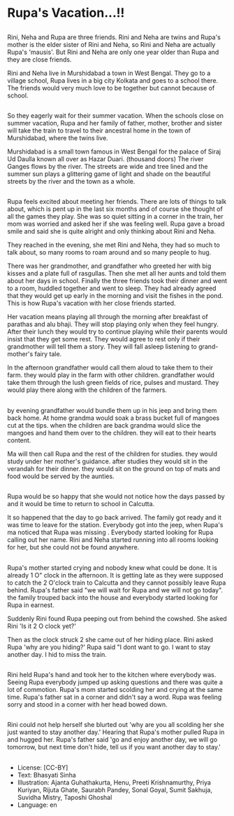 # Rupa's Vacation...!!

##
Rini, Neha and Rupa are three friends. Rini and Neha are twins and Rupa's mother is the elder sister of Rini and Neha, so Rini and Neha are actually Rupa's 'mausis'. But Rini and Neha are only one year older than Rupa and they are close friends.

Rini and Neha live in Murshidabad a town in West Bengal. They go to a village school, Rupa lives in a big city Kolkata and goes to a school there. The friends would very much love to be together but cannot because of school.

##
So they eagerly wait for their summer vacation. When the schools close on summer vacation, Rupa and her family of father, mother, brother and sister will take the train to travel to their ancestral home in the town of Murshidabad, where the twins live.

Murshidabad is a small town famous in West Bengal for the palace of Siraj Ud Daulla known all over as Hazar Duari. (thousand doors) The river Ganges flows by the river. The streets are wide and tree lined and the summer sun plays a glittering game of light and shade on the beautiful streets by the river and the town as a whole.

##
Rupa feels excited about meeting her friends. There are lots of things to talk about, which is pent up in the last six months and of course she thought of all the games they play. She was so quiet sitting in a corner in the train, her mom was worried and asked her if she was feeling well. Rupa gave a broad smile and said she is quite alright and only thinking about Rini and Neha.

They reached in the evening, she met Rini and Neha, they had so much to talk about, so many rooms to roam around and so many people to hug.

There was her grandmother, and grandfather who greeted her with big kisses and a plate full of rasgullas. Then she met all her aunts and told them about her days in school. Finally the three friends took their dinner and went to a room, huddled together and went to sleep. They had already agreed that they would get up early in the morning and visit the fishes in the pond. This is how Rupa's vacation with her close friends started.

Her vacation means playing all through the morning after breakfast of parathas and alu bhaji. They will stop playing only when they feel hungry. After their lunch they would try to continue playing while their parents would insist that they get some rest. They would agree to rest only if their grandmother will tell them a story. They will fall asleep listening to grand-mother's fairy tale.

In the afternoon grandfather would call them aloud to take them to their farm. they would play in the farm with other children. grandfather would take them through the lush green fields of rice, pulses and mustard. They would play there along with the children of the farmers.

##
by evening grandfather would bundle them up in his jeep and bring them back home. At home grandma would soak a brass bucket full of mangoes cut at the tips. when the children are back grandma would slice the mangoes and hand them over to the children. they will eat to their hearts content.

Ma will then call Rupa and the rest of the children for studies. they would study under her mother's guidance. after studies they would sit in the verandah for their dinner. they would sit on the ground on top of mats and food would be served by the aunties.

##
Rupa would be so happy that she would not notice how the days passed by and it would be time to return to school in Calcutta.

It so happened that the day to go back arrived. The family got ready and it was time to leave for the station. Everybody got into the jeep, when Rupa's ma noticed that Rupa was missing . Everybody started looking for Rupa calling out her name. Rini and Neha started running into all rooms looking for her, but she could not be found anywhere.

##
Rupa's mother started crying and nobody knew what could be done. It is already 1 O" clock in the afternoon. It is getting late as they were supposed to catch the 2 O'clock train to Calcutta and they cannot possibly leave Rupa behind. Rupa's father said "we will wait for Rupa and we will not go today". the family trouped back into the house and everybody started looking for Rupa in earnest.

Suddenly Rini found Rupa peeping out from behind the cowshed. She asked Rini 'Is it 2 O clock yet?'

Then as the clock struck 2 she came out of her hiding place. Rini asked Rupa 'why are you hiding?' Rupa said "I dont want to go. I want to stay another day. I hid to miss the train.

##
Rini held Rupa's hand and took her to the kitchen where everybody was. Seeing Rupa everybody jumped up asking questions and there was quite a lot of commotion. Rupa's mom started scolding her and crying at the same time. Rupa's father sat in a corner and didn't say a word. Rupa was feeling sorry and stood in a corner with her head bowed down.

##
Rini could not help herself she blurted out 'why are you all scolding her she just wanted to stay another day.' Hearing that Rupa's mother pulled Rupa in and hugged her. Rupa's father said 'go and enjoy another day, we will go tomorrow, but next time don't hide, tell us if you want another day to stay.'

##
* License: [CC-BY]
* Text: Bhasyati Sinha
* Illustration: Ajanta Guhathakurta, Henu, Preeti Krishnamurthy, Priya Kuriyan, Rijuta Ghate, Saurabh Pandey, Sonal Goyal, Sumit Sakhuja, Suvidha Mistry, Taposhi Ghoshal
* Language: en
